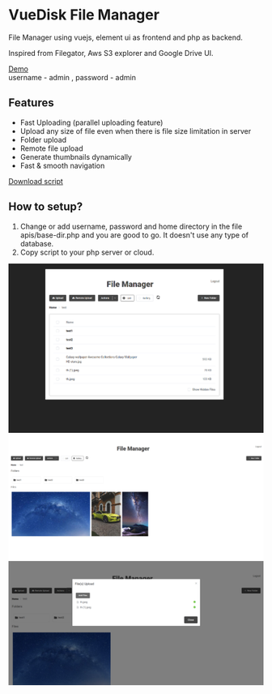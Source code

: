 # VueDisk File Manager
File Manager using vuejs, element ui as frontend and php as backend.

Inspired from Filegator, Aws S3 explorer and Google Drive UI.

[Demo](http://test.csetutorials.com)\
username - admin , password - admin

## Features
* Fast Uploading (parallel uploading feature)
* Upload any size of file even when there is file size limitation in server
* Folder upload
* Remote file upload
* Generate thumbnails dynamically
* Fast & smooth navigation

[Download script](https://github.com/ashishdoneriya/php-file-manager/archive/v0.1.1.zip)

## How to setup?
1. Change or add username, password and home directory in the file apis/base-dir.php and you are good to go. It doesn't use any type of database.
2. Copy script to your php server or cloud.

![List View](/screenshot-list-1.png)
![Gallery View](/screenshot-gallery.png)
![Uploading Files](/screenshot-fileupload.png)

